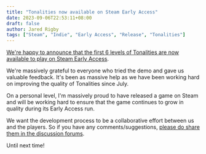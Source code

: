 ```yaml
---
title: "Tonalities now available on Steam Early Access"
date: 2023-09-06T22:53:11+08:00
draft: false
author: Jared Rigby
tags: ["Steam", "Indie", "Early Access", "Release", "Tonalities"]
---
```


[We're happy to announce that the first 6 levels of Tonalities are now available to play on Steam Early Access](https://store.steampowered.com/app/2265750?utm=gameful).

We're massively grateful to everyone who tried the demo and gave us valuable feedback. It's been as massive help as we have been working hard on improving the quality of Tonalities since July.

On a personal level, I'm massively proud to have released a game on Steam and will be working hard to ensure that the game continues to grow in quality during its Early Access run.

We want the development process to be a collaborative effort between us and the players. So if you have any comments/suggestions, [please do share them in the discussion forums](https://steamcommunity.com/app/2265750/discussions/0/3811785047380607249/).

Until next time!
